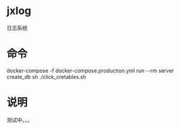 # jxlog
日志系统
# 命令
docker-compose -f docker-compose.production.yml run --rm server create_db
sh ./click_cretables.sh

# 说明
测试中。。。